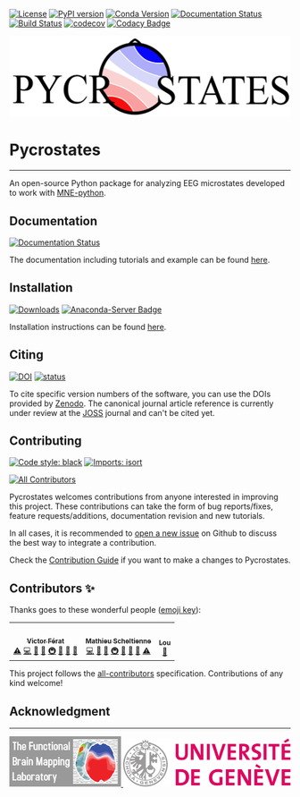 [![License](https://img.shields.io/badge/License-BSD%203--Clause-blue.svg)](https://opensource.org/licenses/BSD-3-Clause)
[![PyPI version](https://badge.fury.io/py/pycrostates.svg)](https://badge.fury.io/py/pycrostates)
[![Conda Version](https://img.shields.io/conda/vn/conda-forge/pycrostates.svg)](https://anaconda.org/conda-forge/pycrostates)
[![Documentation Status](https://readthedocs.org/projects/pycrostates/badge/?version=latest)](https://pycrostates.readthedocs.io/en/latest/?badge=latest)
[![Build Status](https://dev.azure.com/vferat/pycrostates/_apis/build/status/vferat.pycrostates?branchName=main)](https://dev.azure.com/vferat/pycrostates/_build/latest?definitionId=1&branchName=main)
[![codecov](https://codecov.io/gh/vferat/pycrostates/branch/master/graph/badge.svg?token=47COGGCGX8)](https://codecov.io/gh/vferat/pycrostates)
[![Codacy Badge](https://app.codacy.com/project/badge/Grade/029e425f90614943b0a944e03922b637)](https://www.codacy.com/gh/vferat/pycrostates/dashboard?utm_source=github.com&amp;utm_medium=referral&amp;utm_content=vferat/pycrostates&amp;utm_campaign=Badge_Grade)

<picture>
  <source media="(prefers-color-scheme: dark)" srcset="https://raw.githubusercontent.com/vferat/pycrostates/main/docs/_static/logos/Pycrostates_logo_white.png">
  <source media="(prefers-color-scheme: light)" srcset="https://raw.githubusercontent.com/vferat/pycrostates/main/docs/_static/logos/Pycrostates_logo_black.png">
  <img alt="Pycrostate logo" src="https://raw.githubusercontent.com/vferat/pycrostates/main/docs/_static/logos/Pycrostates_logo_black.png">
</picture>

# Pycrostates
---

An open-source Python package for analyzing EEG microstates developed to work with [MNE-python](https://mne.tools/stable/index.html).

## Documentation
[![Documentation Status](https://readthedocs.org/projects/pycrostates/badge/?version=latest)](https://pycrostates.readthedocs.io/en/latest/?badge=latest)

The documentation including tutorials and example can be found [here](https://pycrostates.readthedocs.io/en/latest/).


## Installation
[![Downloads](https://pepy.tech/badge/pycrostates/month)](https://pepy.tech/project/pycrostates)
[![Anaconda-Server Badge](https://anaconda.org/conda-forge/pycrostates/badges/downloads.svg)](https://anaconda.org/conda-forge/pycrostates)

Installation instructions can be found [here](https://pycrostates.readthedocs.io/en/latest/install.html).

## Citing
[![DOI](https://zenodo.org/badge/DOI/10.5281/zenodo.6915329.svg)](https://doi.org/10.5281/zenodo.6915329)
[![status](https://joss.theoj.org/papers/be7e10c061e28f5694cb7366aef445a3/status.svg)](https://joss.theoj.org/papers/be7e10c061e28f5694cb7366aef445a3)

To cite specific version numbers of the software, you can use the DOIs provided by [Zenodo](https://doi.org/10.5281/zenodo.6915329).
The canonical journal article reference is currently under review at the [JOSS](https://joss.theoj.org/papers/be7e10c061e28f5694cb7366aef445a3) journal and can't be cited yet.

## Contributing

[![Code style: black](https://img.shields.io/badge/code%20style-black-000000.svg)](https://github.com/psf/black)
[![Imports: isort](https://img.shields.io/badge/%20imports-isort-%231674b1?style=flat&labelColor=ef8336)](https://pycqa.github.io/isort/)
<!-- ALL-CONTRIBUTORS-BADGE:START - Do not remove or modify this section -->
[![All Contributors](https://img.shields.io/badge/all_contributors-3-orange.svg?style=flat-square)](#contributors-)
<!-- ALL-CONTRIBUTORS-BADGE:END -->

Pycrostates welcomes contributions from anyone interested in improving this project. These contributions can take the form of bug reports/fixes, feature requests/additions, documentation revision and new tutorials.

In all cases, it is recommended to [open a new issue](https://github.com/vferat/pycrostates/issues/new/choose) on Github to discuss the best way to integrate a contribution.

Check the [Contribution Guide](https://github.com/vferat/pycrostates/blob/main/CONTRIBUTING.md) if you want to make a changes to Pycrostates.

## Contributors ✨

Thanks goes to these wonderful people ([emoji key](https://allcontributors.org/docs/en/emoji-key)):

<!-- ALL-CONTRIBUTORS-LIST:START - Do not remove or modify this section -->
<!-- prettier-ignore-start -->
<!-- markdownlint-disable -->
<table>
  <tr>
    <td align="center"><a href="https://vferat.github.io/about/"><img src="https://avatars.githubusercontent.com/u/28844486?v=4?s=100" width="100px;" alt=""/><br /><sub><b>Victor Férat</b></sub></a><br /><a href="https://github.com/vferat/pycrostates/commits?author=vferat" title="Tests">⚠️</a> <a href="https://github.com/vferat/pycrostates/commits?author=vferat" title="Code">💻</a> <a href="https://github.com/vferat/pycrostates/commits?author=vferat" title="Documentation">📖</a> <a href="#ideas-vferat" title="Ideas, Planning, & Feedback">🤔</a> <a href="#infra-vferat" title="Infrastructure (Hosting, Build-Tools, etc)">🚇</a> <a href="#maintenance-vferat" title="Maintenance">🚧</a> <a href="#projectManagement-vferat" title="Project Management">📆</a> <a href="https://github.com/vferat/pycrostates/pulls?q=is%3Apr+reviewed-by%3Avferat" title="Reviewed Pull Requests">👀</a></td>
    <td align="center"><a href="https://github.com/mscheltienne"><img src="https://avatars.githubusercontent.com/u/73893616?v=4?s=100" width="100px;" alt=""/><br /><sub><b>Mathieu Scheltienne</b></sub></a><br /><a href="https://github.com/vferat/pycrostates/commits?author=mscheltienne" title="Code">💻</a> <a href="https://github.com/vferat/pycrostates/commits?author=mscheltienne" title="Documentation">📖</a> <a href="#ideas-mscheltienne" title="Ideas, Planning, & Feedback">🤔</a> <a href="#infra-mscheltienne" title="Infrastructure (Hosting, Build-Tools, etc)">🚇</a> <a href="#maintenance-mscheltienne" title="Maintenance">🚧</a> <a href="#projectManagement-mscheltienne" title="Project Management">📆</a> <a href="https://github.com/vferat/pycrostates/pulls?q=is%3Apr+reviewed-by%3Amscheltienne" title="Reviewed Pull Requests">👀</a> <a href="https://github.com/vferat/pycrostates/commits?author=mscheltienne" title="Tests">⚠️</a></td>
    <td align="center"><a href="https://github.com/LouPlanchamp"><img src="https://avatars.githubusercontent.com/u/107875645?v=4?s=100" width="100px;" alt=""/><br /><sub><b>Lou</b></sub></a><br /><a href="#design-LouPlanchamp" title="Design">🎨</a></td>
  </tr>
</table>

<!-- markdownlint-restore -->
<!-- prettier-ignore-end -->

<!-- ALL-CONTRIBUTORS-LIST:END -->

This project follows the [all-contributors](https://github.com/all-contributors/all-contributors) specification. Contributions of any kind welcome!


## Acknowledgment
---

<p float="left">
    <a href="https://www.unige.ch/medecine/neuf/en/researc/grecherche/christoph-michel/">
        <img src="https://raw.githubusercontent.com/vferat/pycrostates/main/docs/_static/logos/FBMLAB_logo.png" width="200" />
    </a>
    <a href="https://www.unige.ch/en/university/presentation/">
        <img src="https://raw.githubusercontent.com/vferat/pycrostates/main/docs/_static/logos/UNIGE_logo.png" width="300" />
    </a>
</p>
